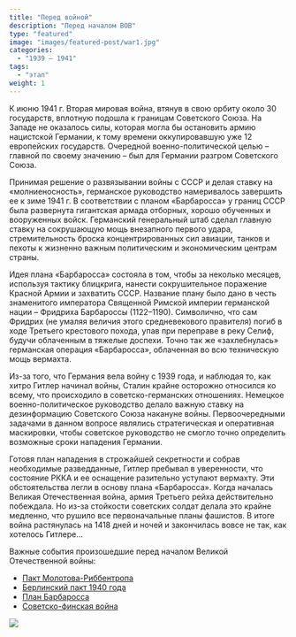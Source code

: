 ```yaml
---
title: "Перед войной"
description: "Перед началом ВОВ"
type: "featured"
image: "images/featured-post/war1.jpg"
categories: 
  - "1939 — 1941"
tags:
  - "этап"
weight: 1
---
```

К июню 1941 г. Вторая мировая война, втянув в свою орбиту около 30 государств, вплотную подошла к границам Советского Союза. На Западе не оказалось силы, которая могла бы остановить армию нацистской Германии, к тому времени оккупировавшую уже 12 европейских государств. Очередной военно-политической целью – главной по своему значению – был для Германии разгром Советского Союза.

Принимая решение о развязывании войны с СССР и делая ставку на «молниеносность», германское руководство намеривалось завершить ее к зиме 1941 г. В соответствии с планом «Барбаросса» у границ СССР была развернута гигантская армада отборных, хорошо обученных и вооруженных войск. Германский генеральный штаб сделал главную ставку на сокрушающую мощь внезапного первого удара, стремительность броска концентрированных сил авиации, танков и пехоты к жизненно важным политическим и экономическим центрам страны.

Идея плана «Барбаросса» состояла в том, чтобы за неколько месяцев, используя тактику блицкрига, нанести сокрушительное поражение Красной Армии и захватить СССР. Название плану было дано в честь знаменитого императора Священной Римской империи германской нации – Фридриха Барбароссы (1122–1190). Символично, что сам Фридрих (не умаляя величия этого средневекового правителя) погиб в ходе Третьего крестового похода, упав при переправе в реку Селиф, будучи облаченным в тяжелые доспехи. Точно так же «захлебнулась» германская операция «Барбаросса», облаченная во всю техническую мощь вермахта.

Из-за того, что Германия вела войну с 1939 года, и наблюдая то, как хитро Гитлер начинал войны, Сталин крайне осторожно относился ко всему, что происходило в советско-германских отношениях. Немецкое военно-политическое руководство делало важную ставку на дезинформацию Советского Союза накануне войны. Первоочередными задачами в данном вопросе являлись стратегическая и оперативная маскировки, чтобы советское руководство не смогло точно определить возможные сроки нападения Германии.

Готовя план нападения в строжайшей секретности и собрав необходимые разведданные, Гитлер пребывал в уверенности, что состояние РККА и ее оснащение разительно уступают вермахту. Эти обстоятельства легли в основу плана «Барбаросса». Когда началась Великая Отечественная война, армия Третьего рейха действительно побеждала. Но из-за стойкости советских солдат делала это крайне медленно, что рушило все первоначальные планы фашистов. В итоге война растянулась на 1418 дней и ночей и закончилась вовсе не так, как хотелось Гитлерe…

Важные события произошедшие перед началом Великой Отечественной войны:
* [Пакт Молотова-Риббентропа](../../posts/war1/pactmol)
* [Берлинский пакт 1940 года](../../posts/war1/berpact)
* [План Барбаросса](../../posts/war1/barbarossa)
* [Советско-финская война](../../posts/war1/frw)


![](../images/post-img.jpg)

